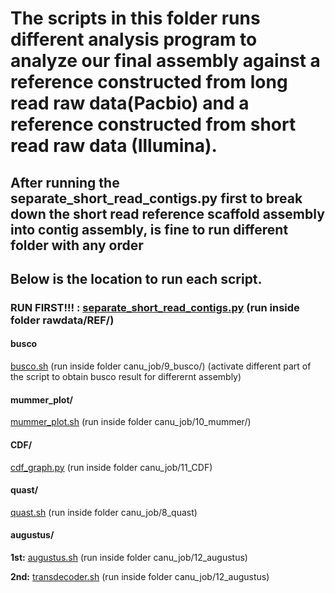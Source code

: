 # The scripts in this folder runs different analysis program to analyze our final assembly against a reference constructed from long read raw data(Pacbio) and a reference constructed from short read raw data (Illumina).

## After running the separate_short_read_contigs.py first to break down the short read reference scaffold assembly into contig assembly, is fine to run different folder with any order

## Below is the location to run each script.

### **RUN FIRST!!! : [separate_short_read_contigs.py](separate_short_read_contigs.py)  (run inside folder rawdata/REF/)**

#### busco

[busco.sh](busco/busco.sh)  (run inside folder canu_job/9_busco/) (activate different part of the script to obtain busco result for differernt assembly)

#### mummer_plot/

[mummer_plot.sh](mummer_plot/mummer_plot.sh)  (run inside folder canu_job/10_mummer/)

#### CDF/

[cdf_graph.py](CDF/cdf_graph.py)  (run inside folder canu_job/11_CDF)

#### quast/

[quast.sh](quast/quast.sh)  (run inside folder canu_job/8_quast)

#### augustus/

**1st:** [augustus.sh](augustus/augustus.sh)  (run inside folder canu_job/12_augustus)

**2nd:** [transdecoder.sh](augustus/transdecoder.sh)  (run inside folder canu_job/12_augustus)

